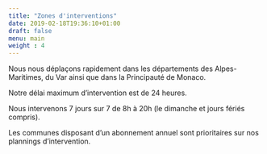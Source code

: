 ```yaml
---
title: "Zones d'interventions"
date: 2019-02-18T19:36:10+01:00
draft: false
menu: main
weight : 4
---
```


<p>Nous nous déplaçons rapidement dans les départements des Alpes-Maritimes, du Var ainsi que dans la Principauté de Monaco.</p>
<p>Notre délai maximum d’intervention est de 24 heures.</p>
<p class="lead">Nous intervenons 7 jours sur 7 de 8h à 20h (le dimanche et jours fériés compris).</p>
<p>Les communes disposant d’un abonnement annuel sont prioritaires sur nos plannings d’intervention.</p>